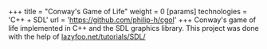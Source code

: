 +++
title = "Conway's Game of Life"
weight = 0
[params]
  technologies = 'C++ + SDL'
  url = 'https://github.com/philip-h/cgol'
+++
Conway's game of life implemented in C++ and the SDL graphics library. This project was done with the help of [lazyfoo.net/tutorials/SDL/](lazyfoo.net/tutorials/SDL/)